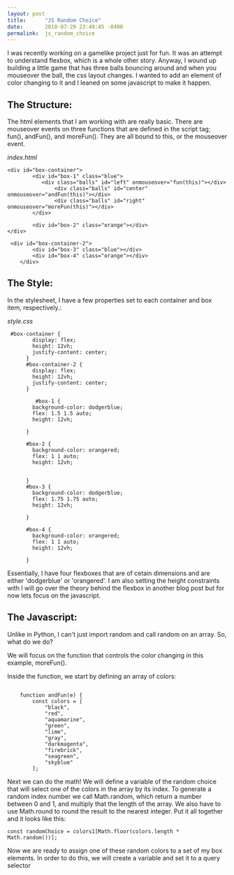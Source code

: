 ```yaml
---
layout: post
title:      "JS Random Choice"
date:       2018-07-29 23:49:45 -0400
permalink:  js_random_choice
---
```



I was recently working on a gamelike project just for fun.  It was an attempt to understand flexbox, which is a whole other story.  Anyway, I wound up building a little game that has three balls bouncing around and when you mouseover the ball, the css layout changes.  I wanted to add an element of color changing to it and I leaned on some javascript to make it happen.

## The Structure:

The html elements that I am working with are really basic.  There are mouseover events on three functions that are defined in the script tag; fun(), andFun(), and moreFun().  They are all bound to this, or the mouseover event.

*index.html*
```
<div id="box-container">
   		<div id="box-1" class="blue">
   		   <div class="balls" id="left" onmouseover="fun(this)"></div>
			   <div class="balls" id="center" onmouseover="andFun(this)"></div>
			   <div class="balls" id="right" onmouseover="moreFun(this)"></div>
   		</div>
			
  		<div id="box-2" class="orange"></div>
</div>

 <div id="box-container-2">
   		<div id="box-3" class="blue"></div>
  		<div id="box-4" class="orange"></div>
	</div>
```


##  The Style:

In the stylesheet, I have a few properties set to each container and box item, respectively.:

*style.css*
```
 #box-container {
	    display: flex;
	    height: 12vh;
	    justify-content: center;
	  }
	  #box-container-2 {
	    display: flex;
	    height: 12vh;
	    justify-content: center;
	  }
		
		 #box-1 {
	    background-color: dodgerblue;
	    flex: 1.5 1.5 auto;
	    height: 12vh;
	    
	  }

	  #box-2 {
	    background-color: orangered;
	    flex: 1 1 auto;
	    height: 12vh;
	    
	  
	  }
	  #box-3 {
	    background-color: dodgerblue;
	    flex: 1.75 1.75 auto;
	    height: 12vh;
	    		   
	  }

	  #box-4 {
	    background-color: orangered;
	    flex: 1 1 auto;
	    height: 12vh;
	    	    
	  }
```

Essentially, I have four flexboxes that are of cetain dimensions and are either 'dodgerblue' or 'orangered'.  I am also setting the height constraints with  I will go over the theory behind the flexbox in another blog post but for now lets focus on the javascript.


## The Javascript:

Unlike in Python, I can't just import random and call random on an array.  So, what do we do?

We will focus on the function that controls the color changing in this example, moreFun().  

Inside the function, we start by defining an array of colors:

```

	function andFun(e) {
		const colors = [
			"black", 
			"red", 
			"aquamarine", 
			"green",
			"lime",
			"gray",
			"darkmagenta",
			"firebrick",
			"seagreen",
			"skyblue"
		];

```

Next we can do the math!  We will define a variable of the random choice that will select one of the colors in the array by its index.  To generate a random index number we call Math.random, which return a number between 0 and 1, and multiply that the length of the array.  We also have to use Math.round to round the result to the nearest integer.  Put it all together and it looks like this:

```
const randomChoice = colors1[Math.floor(colors.length * Math.random())];
```


Now we are ready to assign one of these random colors to a set of my box elements. In order to do this, we will create a variable and set it to a query selector 

